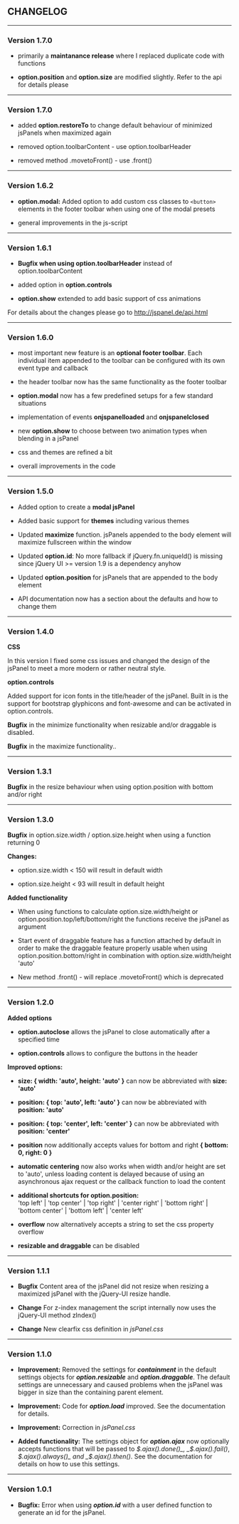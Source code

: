 ## CHANGELOG ##

---

### Version 1.7.0 ###

+ primarily a **maintanance release** where I replaced duplicate code with functions

+ **option.position** and **option.size** are modified slightly. Refer to the api for details please

---

### Version 1.7.0 ###

+ added **option.restoreTo** to change default behaviour of minimized jsPanels when maximized again

+ removed option.toolbarContent - use option.toolbarHeader

+ removed method .movetoFront() - use .front()

---

### Version 1.6.2 ###

+ **option.modal:** Added option to add custom css classes to <code>&lt;button&gt;</code> elements in the footer toolbar when using one of the modal presets

+ general improvements in the js-script

---

### Version 1.6.1 ###

+ **Bugfix when using option.toolbarHeader** instead of option.toolbarContent

+ added option in **option.controls**

+ **option.show** extended to add basic support of css animations

For details about the changes please go to http://jspanel.de/api.html

---

### Version 1.6.0 ###

+ most important new feature is an **optional footer toolbar**. Each individual item appended to the toolbar can be configured with its own event type and callback

+ the header toolbar now has the same functionality as the footer toolbar

+ **option.modal** now has a few predefined setups for a few standard situations

+ implementation of events **onjspanelloaded** and **onjspanelclosed**

+ new **option.show** to choose between two animation types when blending in a jsPanel

+ css and themes are refined a bit

+ overall improvements in the code

---

### Version 1.5.0 ###

+ Added option to create a **modal jsPanel**

+ Added basic support for **themes** including various themes

+ Updated **maximize** function. jsPanels appended to the body element will maximize fullscreen within the window

+ Updated **option.id**: No more fallback if jQuery.fn.uniqueId() is missing since jQuery UI >= version 1.9 is a dependency anyhow

+ Updated **option.position** for jsPanels that are appended to the body element

+ API documentation now has a section about the defaults and how to change them

---

### Version 1.4.0 ###

**CSS**

In this version I fixed some css issues and changed the design of the jsPanel to meet a more modern or rather neutral style.

**option.controls**

Added support for icon fonts in the title/header of the jsPanel. Built in is the support for bootstrap glyphicons and font-awesome and can be activated in option.controls.

**Bugfix** in the minimize functionality when resizable and/or draggable is disabled.

**Bugfix** in the maximize functionality..

---

### Version 1.3.1 ###

**Bugfix** in the resize behaviour when using option.position with bottom and/or right

---

### Version 1.3.0 ###

**Bugfix** in option.size.width / option.size.height when using a function returning 0

**Changes:**

+ option.size.width < 150 will result in default width

+ option.size.height < 93 will result in default height

**Added functionality**

+ When using functions to calculate option.size.width/height or option.position.top/left/bottom/right the functions receive the jsPanel as argument

+ Start event of draggable feature has a function attached by default in order to make the draggable feature properly usable when using option.position.bottom/right in combination with option.size.width/height 'auto'

+ New method .front() - will replace .movetoFront() which is deprecated

---

### Version 1.2.0 ###

**Added options**

+ **option.autoclose** allows the jsPanel to close automatically after a specified time

+ **option.controls** allows to configure the buttons in the header

**Improved options:**

+ **size: { width: 'auto', height: 'auto' }** can now be abbreviated with **size: 'auto'**

+ **position: { top: 'auto', left: 'auto' }** can now be abbreviated with **position: 'auto'**

+ **position: { top: 'center', left: 'center' }** can now be abbreviated with **position: 'center'**

+ **position** now additionally accepts values for bottom and right **{ bottom: 0, right: 0 }**

+ **automatic centering** now also works when width and/or height are set to 'auto', unless loading content is delayed because of using an asynchronous ajax request or the callback function to load the content

+ **additional shortcuts for option.position:**<br>
'top left' | 'top center' | 'top right' | 'center right' | 'bottom right' | 'bottom center' | 'bottom left' | 'center left'

+ **overflow** now alternatively accepts a string to set the css property overflow

+ **resizable and draggable** can be disabled

---

### Version 1.1.1 ###

+ **Bugfix** Content area of the jsPanel did not resize when resizing a maximized jsPanel with the jQuery-UI resize handle.

+ **Change** For z-index management the script internally now uses the jQuery-UI method zIndex()

+ **Change** New clearfix css definition in _jsPanel.css_

---

### Version 1.1.0 ###

+ **Improvement:** Removed the settings for **_containment_** in the default settings objects for **_option.resizable_** and **_option.draggable_**.
The default settings are unnecessary and caused problems when the jsPanel was bigger in size than the containing parent element.

+ **Improvement:** Code for **_option.load_** improved. See the documentation for details.

+ **Improvement:** Correction in _jsPanel.css_

+ **Added functionality:** The settings object for **_option.ajax_** now optionally accepts functions that will be passed to _$.ajax().done()_, _$.ajax().fail()_, _$.ajax().always()_ and _$.ajax().then()_.
See the documentation for details on how to use this settings.

---

### Version 1.0.1 ###

+ **Bugfix:** Error when using **_option.id_** with a user defined function to generate an id for the jsPanel.